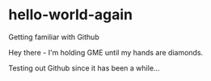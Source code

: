 # hello-world-again
Getting familiar with Github

Hey there - I'm holding GME until my hands are diamonds. 

Testing out Github since it has been a while...
